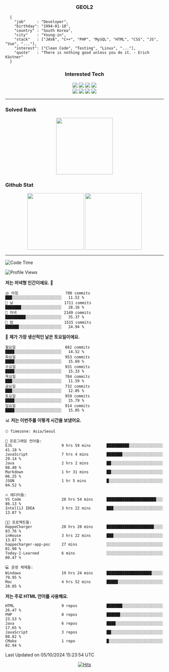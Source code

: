 <div align="center">

  ### GEOL2
</div>

```
  {
    "job"     : "Developer",
    "birthday": "1994-01-18",
    "country" : "South Korea",
    "city"    : "Young-in",
    "stack"   : ["JAVA", "C++", "PHP", "MySQL", "HTML", "CSS", "JS", "Vue", "..."],
    "interest": ["Clean Code", "Testing", "Linux", "..."], 
    "quote"   : "There is nothing good unless you do it. - Erich Kästner"
  }
  ```
  
<div align="center">
  
  ### Interested Tech
  
  <img src="https://img.shields.io/badge/CodeIgniter4-E34F26?style=flat-square&logo=codeigniter&logoColor=white">
    <img src="https://img.shields.io/badge/Laravel-F05340?style=flat-square&logo=Laravel&logoColor=white">
  <img src="https://img.shields.io/badge/SpringBoot-6DB33F?style=flat-square&logo=SpringBoot&logoColor=white">
  <img src="https://img.shields.io/badge/Express-000000?style=flat-square&logo=Express&logoColor=white">
  <br>
  <img src="https://img.shields.io/badge/Three.js-000000?style=flat-square&logo=Three.js&logoColor=white">
  <img src="https://img.shields.io/badge/JavaScript-F7DF1E?style=flat-square&logo=JavaScript&logoColor=black">
  <img src="https://img.shields.io/badge/TypeScript-007acc?style=flat-square&logo=TypeScript&logoColor=black">
  <img src="https://img.shields.io/badge/MySQL-4479A1?style=flat-square&logo=mysql&logoColor=white"><br>

</div>

------------

  ### Solved Rank
  
  <div align="center">
    <img height="180em" src="https://mazassumnida.wtf/api/v2/generate_badge?boj=geol2">
  </div>
  
  ### Github Stat 
  <div align="center">
    <img height="180em" src="https://github-readme-stats-git-masterrstaa-rickstaa.vercel.app/api?username=geol2&show_icons=true&theme=dark">
    <img height="180em" src="https://github-readme-stats-git-masterrstaa-rickstaa.vercel.app/api/top-langs/?username=geol2&show_icons=true&hide=css,scss,html&layout=compact&theme=dark&count_private=true&langs_count=8">
  </div>
  
------------

<!--START_SECTION:waka-->
![Code Time](http://img.shields.io/badge/Code%20Time-3%2C248%20hrs%2023%20mins-blue)

![Profile Views](http://img.shields.io/badge/Profile%20Views-1-blue)

**저는 저녁형 인간이에요. 🦉** 

```text
🌞 아침                     700 commits         ███░░░░░░░░░░░░░░░░░░░░░░   11.52 % 
🌆 낮　                     1711 commits        ███████░░░░░░░░░░░░░░░░░░   28.16 % 
🌃 저녁                     2149 commits        █████████░░░░░░░░░░░░░░░░   35.37 % 
🌙 밤　                     1515 commits        ██████░░░░░░░░░░░░░░░░░░░   24.94 % 
```
📅 **제가 가장 생산적인 날은 토요일이에요.** 

```text
월요일                      882 commits         ████░░░░░░░░░░░░░░░░░░░░░   14.52 % 
화요일                      953 commits         ████░░░░░░░░░░░░░░░░░░░░░   15.69 % 
수요일                      931 commits         ████░░░░░░░░░░░░░░░░░░░░░   15.33 % 
목요일                      704 commits         ███░░░░░░░░░░░░░░░░░░░░░░   11.59 % 
금요일                      732 commits         ███░░░░░░░░░░░░░░░░░░░░░░   12.05 % 
토요일                      959 commits         ████░░░░░░░░░░░░░░░░░░░░░   15.79 % 
일요일                      914 commits         ████░░░░░░░░░░░░░░░░░░░░░   15.05 % 
```


📊 **저는 이번주를 이렇게 시간을 보냈어요.** 

```text
🕑︎ Timezone: Asia/Seoul

💬 프로그래밍 언어들: 
EJS                      9 hrs 59 mins       ██████████░░░░░░░░░░░░░░░   41.18 % 
JavaScript               7 hrs 4 mins        ███████░░░░░░░░░░░░░░░░░░   29.14 % 
Java                     2 hrs 2 mins        ██░░░░░░░░░░░░░░░░░░░░░░░   08.40 % 
Markdown                 1 hr 31 mins        ██░░░░░░░░░░░░░░░░░░░░░░░   06.25 % 
JSON                     1 hr 5 mins         █░░░░░░░░░░░░░░░░░░░░░░░░   04.52 % 

🔥 에디터들: 
VS Code                  20 hrs 54 mins      ██████████████████████░░░   86.13 % 
IntelliJ IDEA            3 hrs 22 mins       ███░░░░░░░░░░░░░░░░░░░░░░   13.87 % 

🐱‍💻 프로젝트들: 
HappeCharger             20 hrs 20 mins      █████████████████████░░░░   83.76 % 
inHouse                  3 hrs 22 mins       ███░░░░░░░░░░░░░░░░░░░░░░   13.87 % 
happecharger-app-poc     27 mins             ░░░░░░░░░░░░░░░░░░░░░░░░░   01.90 % 
Today-I-Learned          6 mins              ░░░░░░░░░░░░░░░░░░░░░░░░░   00.47 % 

💻 운영 체제들: 
Windows                  19 hrs 24 mins      ████████████████████░░░░░   79.95 % 
Mac                      4 hrs 52 mins       █████░░░░░░░░░░░░░░░░░░░░   20.05 % 
```

**저는 주로 HTML 언어를 사용해요.** 

```text
HTML                     9 repos             ███████░░░░░░░░░░░░░░░░░░   26.47 % 
PHP                      8 repos             ██████░░░░░░░░░░░░░░░░░░░   23.53 % 
Java                     6 repos             ████░░░░░░░░░░░░░░░░░░░░░   17.65 % 
JavaScript               3 repos             ██░░░░░░░░░░░░░░░░░░░░░░░   08.82 % 
CMake                    1 repo              █░░░░░░░░░░░░░░░░░░░░░░░░   02.94 % 
```




 Last Updated on 05/10/2024 15:23:54 UTC
<!--END_SECTION:waka-->

<div align="center">
  
  [![Hits](https://hits.seeyoufarm.com/api/count/incr/badge.svg?url=https%3A%2F%2Fgithub.com%2Fgeol2&count_bg=%2379C83D&title_bg=%23555555&icon=myspace.svg&icon_color=%23E7E7E7&title=hits&edge_flat=false)](https://hits.seeyoufarm.com)
  
</div>

<!--
**Geol2/Geol2** is a ✨ _special_ ✨ repository because its `README.md` (this file) appears on your GitHub profile.

Here are some ideas to get you started:
- 🔭 I’m currently working on ...
- 🌱 I’m currently learning ...
- 👯 I’m looking to collaborate on ...
- 🤔 I’m looking for help with ...
- 💬 Ask me about ...
- 📫 How to reach me: ...
- 😄 Pronouns: ...
- ⚡ Fun fact: ...
-->
